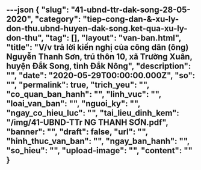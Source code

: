 ---json
{
    "slug": "41-ubnd-ttr-dak-song-28-05-2020",
    "category": "tiep-cong-dan-&-xu-ly-don-thu.ubnd-huyen-dak-song.ket-qua-xu-ly-don-thu",
    "tag": [],
    "layout": "van-ban.html",
    "title": "V/v trả lời kiến nghị của công dân (ông) Nguyễn Thanh Sơn, trú thôn 10, xã Trường Xuân, huyện Đắk Song, tỉnh Đắk Nông",
    "description": "",
    "date": "2020-05-29T00:00:00.000Z",
    "so": "",
    "permalink": true,
    "trich_yeu": "",
    "co_quan_ban_hanh": "",
    "linh_vuc": "",
    "loai_van_ban": "",
    "nguoi_ky": "",
    "ngay_co_hieu_luc": "",
    "tai_lieu_dinh_kem": "/img/41-UBND-TTr NG THANH SƠN.pdf",
    "banner": "",
    "draft": false,
    "url": "",
    "hinh_thuc_van_ban": "",
    "ngay_ban_hanh": "",
    "so_hieu": "",
    "upload-image": "",
    "__content__": ""
}
---
